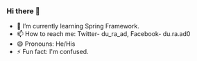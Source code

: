 ### Hi there 👋

<!--
**dura-amar/dura-amar** is a ✨ _special_ ✨ repository because its `README.md` (this file) appears on your GitHub profile.

Here are some ideas to get you started:

- 🔭 I’m currently working on ...
- 🌱 I’m currently learning ...
- 👯 I’m looking to collaborate on ...
- 🤔 I’m looking for help with ...
- 💬 Ask me about ...
- 📫 How to reach me: ...
- 😄 Pronouns: ...
- ⚡ Fun fact: ...
-->
- 🌱 I’m currently learning Spring Framework.
- 📫 How to reach me: Twitter- du_ra_ad, Facebook- du.ra.ad0
- 😄 Pronouns: He/His
- ⚡ Fun fact: I'm confused.
